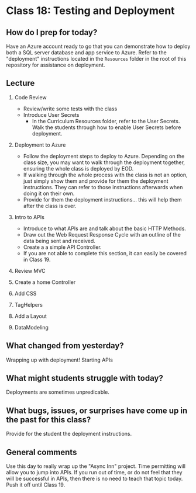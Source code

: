 # Class 18: Testing and Deployment

## How do I prep for today?

Have an Azure account ready to go that you can demonstrate how to deploy both a SQL server database and app service to Azure. Refer to the "deployment" instructions located in the `Resources` folder in the root of this repository for assistance on deployment.

## Lecture
1. Code Review
   - Review/write some tests with the class
   - Introduce User Secrets
     - In the Curriculum Resources folder, refer to the User Secrets. Walk
   the students through how to enable User Secrets before deployment. 
1. Deployment to Azure
   - Follow the deployment steps to deploy to Azure. Depending on the class size, you may want    to walk through the deployment together, ensuring the whole class is deployed by EOD. 
   - If walking through the whole process with the class is not an option, just simply show them and provide for them the deployment instructions. They can refer to those instructions afterwards when doing it on their own. 
   - Provide for them the deployment instructions... this will help them after the class is over. 
1. Intro to APIs
   - Introduce to what APIs are and talk about the basic HTTP Methods. 
   - Draw out the Web Request Response Cycle with an outline of the data being sent and received.
   - Create a a simple API Controller.
   - If you are not able to complete this section, it can easily be covered in Class 19.


1. Review MVC
1. Create a home Controller
6. Add CSS
7. TagHelpers
7. Add a Layout
8. DataModeling

## What changed from yesterday? 
Wrapping up with deployment! Starting APIs

## What might students struggle with today?  
Deployments are sometimes unpredicable.

## What bugs, issues, or surprises have come up in the past for this class?
Provide for the student the deployment instructions.

## General comments
Use this day to really wrap up the "Async Inn" project. Time permitting will allow you to jump into APIs.
If you run out of time, or do not feel that they will be successful in APIs, then there is no need to teach that topic today. Push it off until Class 19. 